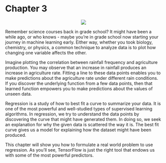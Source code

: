 # Chapter 3

<p align="center"><a href="http://tensorflowbook.com" target="_blank"><img src="http://i.imgur.com/F2FOdon.png"/></a></p>

Remember science courses back in grade school? It might have been a while ago, or who knows - maybe you’re in grade school now starting your journey in machine learning early. Either way, whether you took biology, chemistry, or physics, a common technique to analyze data is to plot how changing one variable affects the other.

Imagine plotting the correlation between rainfall frequency and agriculture production. You may observe that an increase in rainfall produces an increase in agriculture rate. Fitting a line to these data points enables you to make predictions about the agriculture rate under different rain conditions. If you discover the underlying function from a few data points, then that learned function empowers you to make predictions about the values of unseen data.

Regression is a study of how to best fit a curve to summarize your data. It is one of the most powerful and well-studied types of supervised learning algorithms. In regression, we try to understand the data points by discovering the curve that might have generated them. In doing so, we seek an explanation for why the given data is scattered the way it is. The best fit curve gives us a model for explaining how the dataset might have been produced.

This chapter will show you how to formulate a real world problem to use regression. As you’ll see, TensorFlow is just the right tool that endows us with some of the most powerful predictors. 